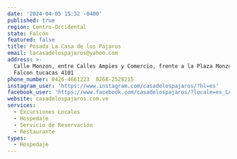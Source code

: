 ```yaml
---
date: '2024-04-05 15:32 -0400'
published: true
region: Centro-Occidental
state: Falcón
featured: false
title: Posada La Casa de los Pajaros
email: lacasadelospajaros@yahoo.com
address: >-
  Calle Monzon, entre Calles Ampies y Comercio, frente a la Plaza Monzon, Coro,
  Falcon tucacas 4101
phone_number: 0426-4661223  0268-2528215
instagram_user: 'https://www.instagram.com/casadelospajaros/?hl=es'
facebook_user: 'https://www.facebook.com/casadelospajaros/?locale=es_LA'
website: casadelospajaros.com.ve
services:
  - Excursiones Locales
  - Hospedaje
  - Servicio de Reservación
  - Restaurante
types:
  - Hospedaje
---
```

